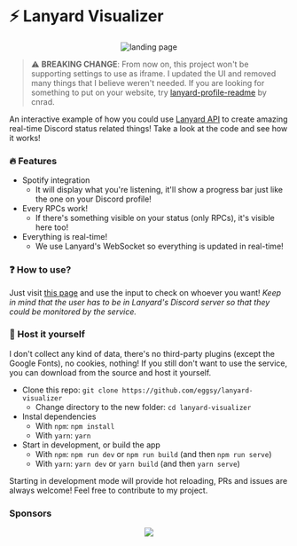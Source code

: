 # ⚡ Lanyard Visualizer

<p align="center">
  <img src="./images/landing.png" alt="landing page" title="Landing page of the example" />
</p>

> ⚠️ **BREAKING CHANGE**: From now on, this project won't be supporting settings to use as iframe. I updated the UI and removed many things that I believe weren't needed. If you are looking for something to put on your website, try [lanyard-profile-readme](https://github.com/cnrad/lanyard-profile-readme) by cnrad.

An interactive example of how you could use [Lanyard API](https://github.com/Phineas/lanyard) to create amazing real-time Discord status related things! Take a look at the code and see how it works!

### 🔥 Features

- Spotify integration
  - It will display what you're listening, it'll show a progress bar just like the one on your Discord profile!
- Every RPCs work!
  - If there's something visible on your status (only RPCs), it's visible here too!
- Everything is real-time!
  - We use Lanyard's WebSocket so everything is updated in real-time!

### ❓ How to use?

Just visit [this page](https://lanyard.eggsy.app) and use the input to check on whoever you want! _Keep in mind that the user has to be in Lanyard's Discord server so that they could be monitored by the service._

### 🌟 Host it yourself

I don't collect any kind of data, there's no third-party plugins (except the Google Fonts), no cookies, nothing! If you still don't want to use the service, you can download from the source and host it yourself.

- Clone this repo: `git clone https://github.com/eggsy/lanyard-visualizer`
  - Change directory to the new folder: `cd lanyard-visualizer`
- Instal dependencies
  - With `npm`: `npm install`
  - With `yarn`: `yarn`
- Start in development, or build the app
  - With `npm`: `npm run dev` or `npm run build` (and then `npm run serve`)
  - With `yarn`: `yarn dev` or `yarn build` (and then `yarn serve`)

Starting in development mode will provide hot reloading, PRs and issues are always welcome! Feel free to contribute to my project.

### Sponsors

<p align="center">
  <a href="https://github.com/sponsors/eggsy">
    <img src='https://cdn.jsdelivr.net/gh/eggsy/.github/sponsors.svg'/>
  </a>
</p>
